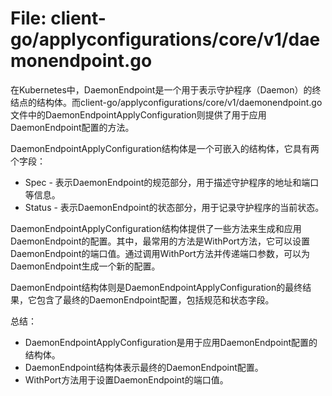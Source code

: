 # File: client-go/applyconfigurations/core/v1/daemonendpoint.go

在Kubernetes中，DaemonEndpoint是一个用于表示守护程序（Daemon）的终结点的结构体。而client-go/applyconfigurations/core/v1/daemonendpoint.go文件中的DaemonEndpointApplyConfiguration则提供了用于应用DaemonEndpoint配置的方法。

DaemonEndpointApplyConfiguration结构体是一个可嵌入的结构体，它具有两个字段：
- Spec - 表示DaemonEndpoint的规范部分，用于描述守护程序的地址和端口等信息。
- Status - 表示DaemonEndpoint的状态部分，用于记录守护程序的当前状态。

DaemonEndpointApplyConfiguration结构体提供了一些方法来生成和应用DaemonEndpoint的配置。其中，最常用的方法是WithPort方法，它可以设置DaemonEndpoint的端口值。通过调用WithPort方法并传递端口参数，可以为DaemonEndpoint生成一个新的配置。

DaemonEndpoint结构体则是DaemonEndpointApplyConfiguration的最终结果，它包含了最终的DaemonEndpoint配置，包括规范和状态字段。

总结：
- DaemonEndpointApplyConfiguration是用于应用DaemonEndpoint配置的结构体。
- DaemonEndpoint结构体表示最终的DaemonEndpoint配置。
- WithPort方法用于设置DaemonEndpoint的端口值。


